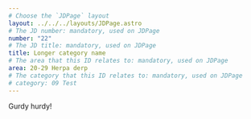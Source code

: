 ```yaml
---
# Choose the `JDPage` layout
layout: ../../../layouts/JDPage.astro
# The JD number: mandatory, used on JDPage
number: "22"
# The JD title: mandatory, used on JDPage
title: Longer category name
# The area that this ID relates to: mandatory, used on JDPage
area: 20-29 Herpa derp
# The category that this ID relates to: mandatory, used on JDPage
# category: 09 Test
---
```


Gurdy hurdy!
